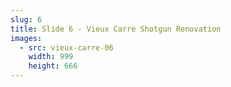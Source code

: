 ```yaml
---
slug: 6
title: Slide 6 - Vieux Carre Shotgun Renovation
images:
  - src: vieux-carre-06
    width: 999
    height: 666
---
```

